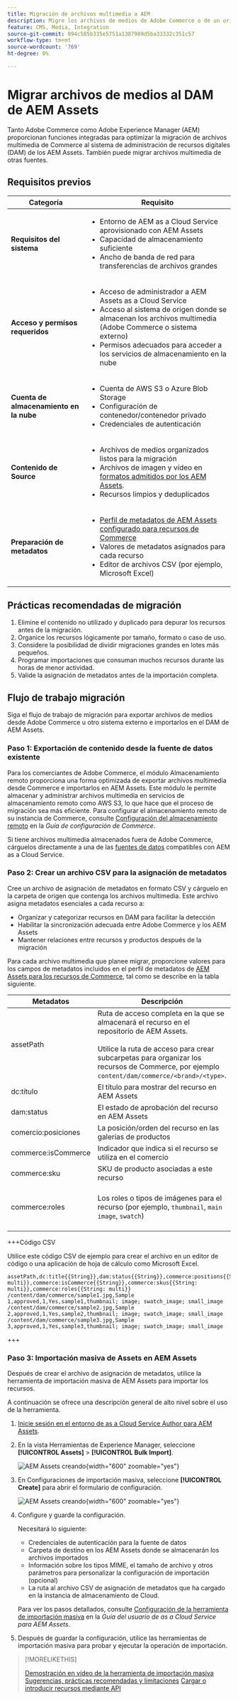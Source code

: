 ```yaml
---
title: Migración de archivos multimedia a AEM
description: Migre los archivos de medios de Adobe Commerce o de un origen externo al DAM de AEM Assets.
feature: CMS, Media, Integration
source-git-commit: 094c585b335e5751a1387989d5ba33332c351c57
workflow-type: tm+mt
source-wordcount: '769'
ht-degree: 0%

---
```


# Migrar archivos de medios al DAM de AEM Assets

Tanto Adobe Commerce como Adobe Experience Manager (AEM) proporcionan funciones integradas para optimizar la migración de archivos multimedia de Commerce al sistema de administración de recursos digitales (DAM) de los AEM Assets. También puede migrar archivos multimedia de otras fuentes.

## Requisitos previos

| Categoría | Requisito |
|----------|-------------|
| **Requisitos del sistema** | <ul><li>Entorno de AEM as a Cloud Service aprovisionado con AEM Assets</li><li>Capacidad de almacenamiento suficiente</li><li>Ancho de banda de red para transferencias de archivos grandes</li></ul> |
| **Acceso y permisos requeridos** | <ul><li>Acceso de administrador a AEM Assets as a Cloud Service</li><li>Acceso al sistema de origen donde se almacenan los archivos multimedia (Adobe Commerce o sistema externo)</li><li>Permisos adecuados para acceder a los servicios de almacenamiento en la nube</li></ul> |
| **Cuenta de almacenamiento en la nube** | <ul><li>Cuenta de AWS S3 o Azure Blob Storage</li><li>Configuración de contenedor/contenedor privado</li><li>Credenciales de autenticación</li></ul> |
| **Contenido de Source** | <ul><li>Archivos de medios organizados listos para la migración</li><li>Archivos de imagen y vídeo en <a href="https://experienceleague.adobe.com/es/docs/experience-manager-cloud-service/content/assets/file-format-support#image-formats">formatos admitidos por los AEM Assets</a>.</li><li>Recursos limpios y deduplicados</li></li> |
| **Preparación de metadatos** | <ul><li><a href="https://experienceleague.adobe.com/es/docs/commerce-admin/content-design/aem-asset-management/getting-started/aem-assets-configure-aem">Perfil de metadatos de AEM Assets configurado para recursos de Commerce</a></li><li>Valores de metadatos asignados para cada recurso</li><li>Editor de archivos CSV (por ejemplo, Microsoft Excel)</li></ul> |

## Prácticas recomendadas de migración

1. Elimine el contenido no utilizado y duplicado para depurar los recursos antes de la migración.
1. Organice los recursos lógicamente por tamaño, formato o caso de uso.
1. Considere la posibilidad de dividir migraciones grandes en lotes más pequeños.
1. Programar importaciones que consuman muchos recursos durante las horas de menor actividad.
1. Valide la asignación de metadatos antes de la importación completa.

## Flujo de trabajo migración

Siga el flujo de trabajo de migración para exportar archivos de medios desde Adobe Commerce u otro sistema externo e importarlos en el DAM de AEM Assets.

### Paso 1: Exportación de contenido desde la fuente de datos existente

Para los comerciantes de Adobe Commerce, el módulo Almacenamiento remoto proporciona una forma optimizada de exportar archivos multimedia desde Commerce e importarlos en AEM Assets. Este módulo le permite almacenar y administrar archivos multimedia en servicios de almacenamiento remoto como AWS S3, lo que hace que el proceso de migración sea más eficiente. Para configurar el almacenamiento remoto de su instancia de Commerce, consulte [Configuración del almacenamiento remoto](https://experienceleague.adobe.com/es/docs/commerce-operations/configuration-guide/storage/remote-storage/remote-storage-aws-s3) en la *Guía de configuración de Commerce*.

Si tiene archivos multimedia almacenados fuera de Adobe Commerce, cárguelos directamente a una de las [fuentes de datos](https://experienceleague.adobe.com/es/docs/experience-manager-cloud-service/content/assets/assets-view/bulk-import-assets-view#prerequisites) compatibles con AEM as a Cloud Service.

### Paso 2: Crear un archivo CSV para la asignación de metadatos

Cree un archivo de asignación de metadatos en formato CSV y cárguelo en la carpeta de origen que contenga los archivos multimedia. Este archivo asigna metadatos esenciales a cada recurso a:

- Organizar y categorizar recursos en DAM para facilitar la detección
- Habilitar la sincronización adecuada entre Adobe Commerce y los AEM Assets
- Mantener relaciones entre recursos y productos después de la migración

Para cada archivo multimedia que planee migrar, proporcione valores para los campos de metadatos incluidos en el perfil de metadatos de [AEM Assets para los recursos de Commerce](aem-assets-configure-aem.md), tal como se describe en la tabla siguiente.

| Metadatos | Descripción | Valor |
|-------|-------------|--------|
| assetPath | Ruta de acceso completa en la que se almacenará el recurso en el repositorio de AEM Assets.<br><br>Utilice la ruta de acceso para crear subcarpetas para organizar los recursos de Commerce, por ejemplo `content/dam/commerce/<brand>/<type>`. | `/content/dam/commerce/<sub-folder>/..<filename>` |
| dc:título | El título para mostrar del recurso en AEM Assets | Valor de cadena (por ejemplo, `Sample 1`) |
| dam:status | El estado de aprobación del recurso en AEM Assets | `approved` |
| comercio:posiciones | La posición/orden del recurso en las galerías de productos | Valor numérico (por ejemplo, &quot;1&quot;) |
| commerce:isCommerce | Indicador que indica si el recurso se utiliza en el comercio | `Yes` |
| commerce:sku | SKU de producto asociadas a este recurso | Valor de cadena (por ejemplo, `sample1`) |
| commerce:roles | Los roles o tipos de imágenes para el recurso (por ejemplo, `thumbnail`, `main image`, `swatch`) | Valores múltiples separados por punto y coma (por ejemplo, &quot;thumbnail; image; swatch_image; small_image&quot;) |

+++Código CSV

Utilice este código CSV de ejemplo para crear el archivo en un editor de código o una aplicación de hoja de cálculo como Microsoft Excel.

```csv
assetPath,dc:title{{String}},dam:status{{String}},commerce:positions{{String: multi}},commerce:isCommerce{{String}},commerce:skus{{String: multi}},commerce:roles{{String: multi}}
/content/dam/commerce/sample1.jpg,Sample 1,approved,1,Yes,sample1,thumbnail; image; swatch_image; small_image
/content/dam/commerce/sample2.jpg,Sample 2,approved,1,Yes,sample2,thumbnail; image; swatch_image; small_image
/content/dam/commerce/sample3.jpg,Sample 3,approved,1,Yes,sample3,thumbnail; image; swatch_image; small_image
```

+++

### Paso 3: Importación masiva de Assets en AEM Assets

Después de crear el archivo de asignación de metadatos, utilice la herramienta de importación masiva de AEM Assets para importar los recursos.

A continuación se ofrece una descripción general de alto nivel sobre el uso de la herramienta.

1. [Inicie sesión en el entorno de as a Cloud Service Author para AEM Assets](https://experienceleague.adobe.com/es/docs/experience-manager-cloud-service/content/onboarding/journey/aem-users#login-aem).

1. En la vista Herramientas de Experience Manager, seleccione **[!UICONTROL Assets]** > **[!UICONTROL Bulk Import]**.

   ![AEM Assets creando](./assets/aem-assets-bulk-import-selection.png){width="600" zoomable="yes"}

1. En Configuraciones de importación masiva, seleccione **[!UICONTROL Create]** para abrir el formulario de configuración.

   ![AEM Assets creando](./assets/aem-assets-bulk-import-configuration.png){width="600" zoomable="yes"}

1. Configure y guarde la configuración.

   Necesitará lo siguiente:

   - Credenciales de autenticación para la fuente de datos
   - Carpeta de destino en los AEM Assets donde se almacenarán los archivos importados
   - Información sobre los tipos MIME, el tamaño de archivo y otros parámetros para personalizar la configuración de importación (opcional)
   - La ruta al archivo CSV de asignación de metadatos que ha cargado en la instancia de almacenamiento de Cloud.

   Para ver los pasos detallados, consulte [Configuración de la herramienta de importación masiva](https://experienceleague.adobe.com/es/docs/experience-manager-cloud-service/content/assets/manage/add-assets#configure-bulk-ingestor-tool) en la *Guía del usuario de as a Cloud Service para AEM Assets*.

1. Después de guardar la configuración, utilice las herramientas de importación masiva para probar y ejecutar la operación de importación.

>[!MORELIKETHIS]
>
>[Demostración en vídeo de la herramienta de importación masiva](https://experienceleague.adobe.com/es/docs/experience-manager-cloud-service/content/assets/manage/add-assets#asset-bulk-ingestor)
>[Sugerencias, prácticas recomendadas y limitaciones](https://experienceleague.adobe.com/es/docs/experience-manager-cloud-service/content/assets/manage/add-assets#tips-limitations)
>[Cargar o introducir recursos mediante API ](https://experienceleague.adobe.com/es/docs/experience-manager-cloud-service/content/assets/admin/developer-reference-material-apis#asset-upload)

